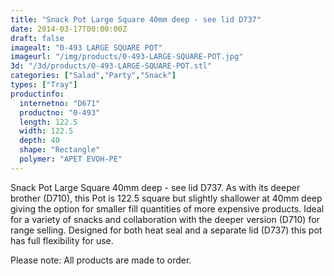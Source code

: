 ```yaml
---
title: "Snack Pot Large Square 40mm deep - see lid D737"
date: 2014-03-17T00:00:00Z
draft: false
imagealt: "0-493 LARGE SQUARE POT"
imageurl: "/img/products/0-493-LARGE-SQUARE-POT.jpg"
3d: "/3d/products/0-493-LARGE-SQUARE-POT.stl"
categories: ["Salad","Party","Snack"]
types: ["Tray"]
productinfo:
  internetno: "D671"
  productno: "0-493"
  length: 122.5
  width: 122.5
  depth: 40
  shape: "Rectangle"
  polymer: "APET EVOH-PE"
---
```

Snack Pot Large Square 40mm deep - see lid D737. As with its deeper brother (D710), this Pot is 122.5 square but slightly shallower at 40mm deep giving the option for smaller fill quantities of more expensive products. Ideal for a variety of snacks and collaboration with the deeper version (D710) for range selling. Designed for both heat seal and a separate lid  (D737) this pot has full flexibility for use.

Please note: All products are made to order.
